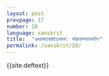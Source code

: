 ```yaml
---
layout: post
prevpage: 17
number: 18
language: sanskrit
title:  "अथाष्टादशोऽध्याय​: मोक्षसंन्यासयोगः"
permalink: /sanskrit/18/
---
```


{{site.deftext}}